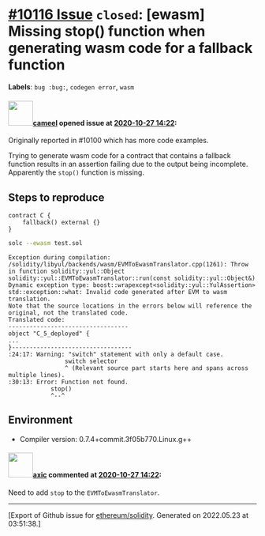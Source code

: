 # [\#10116 Issue](https://github.com/ethereum/solidity/issues/10116) `closed`: [ewasm] Missing stop() function when generating wasm code for a fallback function
**Labels**: `bug :bug:`, `codegen error`, `wasm`


#### <img src="https://avatars.githubusercontent.com/u/137030?v=4" width="50">[cameel](https://github.com/cameel) opened issue at [2020-10-27 14:22](https://github.com/ethereum/solidity/issues/10116):

Originally reported in #10100 which has more code examples.

Trying to generate wasm code for a contract that contains a fallback function results in an assertion failing due to the output being incomplete. Apparently the `stop()` function is missing.

## Steps to reproduce
```solidity
contract C {
    fallback() external {}
}
```

```bash
solc --ewasm test.sol
```

```
Exception during compilation: /solidity/libyul/backends/wasm/EVMToEwasmTranslator.cpp(1261): Throw in function solidity::yul::Object solidity::yul::EVMToEwasmTranslator::run(const solidity::yul::Object&)
Dynamic exception type: boost::wrapexcept<solidity::yul::YulAssertion>
std::exception::what: Invalid code generated after EVM to wasm translation.
Note that the source locations in the errors below will reference the original, not the translated code.
Translated code:
----------------------------------
object "C_5_deployed" {
...
}----------------------------------
:24:17: Warning: "switch" statement with only a default case.
                switch selector
                ^ (Relevant source part starts here and spans across multiple lines).
:30:13: Error: Function not found.
            stop()
            ^--^
```

## Environment
- Compiler version: 0.7.4+commit.3f05b770.Linux.g++

#### <img src="https://avatars.githubusercontent.com/u/20340?v=4" width="50">[axic](https://github.com/axic) commented at [2020-10-27 14:22](https://github.com/ethereum/solidity/issues/10116#issuecomment-717364708):

Need to add `stop` to the `EVMToEwasmTranslator`.


-------------------------------------------------------------------------------



[Export of Github issue for [ethereum/solidity](https://github.com/ethereum/solidity). Generated on 2022.05.23 at 03:51:38.]
